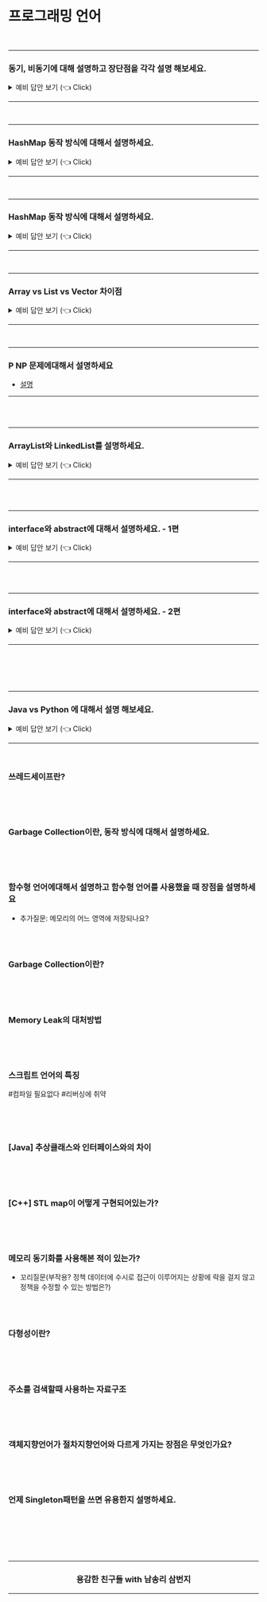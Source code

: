 # 프로그래밍 언어

<br />

----------------------------------------

### 동기, 비동기에 대해 설명하고 장단점을 각각 설명 해보세요.

<details>
   <summary> 예비 답안 보기 (👈 Click)</summary>
<br />

- 동기 : call하고 응답이 올 때까지 기다렸다가 다음 로직을 실행한다.
  - 장점 : 안전성이 보장된다. 순서가 보장된다.
  - 단점 : 느리다.
- 비동기 : call하고 응답이 오지 않아도 다음 로직을 실행한다.
  - 장점 : 빠르다
  - 단점 : 처리 하기가 까다롭다. 순서가 보장이 되지 않는다.

</details>

----------------------------------------

<br />

----------------------------------------

### HashMap 동작 방식에 대해서 설명하세요.

<details>
   <summary> 예비 답안 보기 (👈 Click)</summary>
<br />

HashMap이란 객체를 Map에 넣는 것이다. 

`key-value쌍` 하나만 넣는 것이 가장 기본적이며, __배열의 한 요소를 `bucket` 이라고 한다.__ (자바에서는, 키와 값의 타입은  `클래스  ` 및 `인터페이스` 타입만 가능하다. `기본 타입`  은 사용할 수 없음.)

또한, HashMap에서의 key는 unique해야합니다. (key는 중복 불가, value는 중복 가능))


<div align=center>
  <img src="../_raw/hashmap-1.png">

</div>

`key-value쌍` 이 들어가는 위치는, `key` 의 `Hash값 (HashCode)` 이며, 이로 인해 데이터를 탐색하는데 `O(1)` 로 가능하다. 

이 때, 동일하지 않은 두 객체가 같은 위치에 들어가려고 하는 경우를 `Collision` 이라고 하는데,  `Collision` 은 Map의 성능에 큰 영향을 미치므로, 어떤 `Hash 함수` 를 사용하는 가에 따라서 더 나은 Map이 될 수 있다. 

<br />

이 때, Map에 더 들어갈 공간이 없을때 다음 두 가지 방법을 선택합니다.

1. 리스트로 넣는다.
2. size를 늘린다.

size를 늘리는 방식에 대해서 살펴보겠다. `Load factor` 는 Map의 `capacity` 를 몇 %로 할지를 정하는 값이다. 가령, Map의 사이즈가 4이고, load factor가 0.75라고 해보자.

```java
Map<String, String> map = new HashMap<>(4, 0.75f);
```

주의) 반복문 돌릴 때, Iterator 바로 못 쓰고, `keySet()` 하고 써야함.

그러면, Map의 공간은 다음과 같이 동작한다.

<div align=center>
  <img src="../_raw/hashmap-2.png">

</div>

### 파생질문. HashMap의 `HashCode()`, `equals()` 에 대해서 설명하세요.

1. hashCode()
   : 객체 고유의 해시코드를 반환한다.
   : 두 객체가 같은 객체인지 확인할 때 사용한다.

2. equals()
   : `==` 와 같은 결과를 반환한다.
   : 두 객체의 내용이 같은지 확인할 때 사용한다.

<div align=center>
  <img src="../_raw/hashmap-3.png">
</div>


참고) instanceof 사용

```java
a instanceof b
```

=> a는 b로 형 변환이 가능한지
=> return : true / false

<br />

----------------------------------------

#### 파생질문. HashTable과 HashMap에 대해서 설명하세요.

- 공통점
  -  `key-value 쌍` 으로 데이터를 저장한다는 면에서는 동일하다.
- 차이점
   - HashTable: 멀티 스레드 환경에서 안전(thread safe)하게 객체를 추가, 삭제할 수 있다. 
   -  HashMap: 빠른 대신에 동기화의 문제가 있으며 이를 해결하기 위한 두 가지 방법이 있다.
      - `ConcurrentHashMap` 사용
      - `Collections.synchronizedMap` 사용

```java
Map m = Collections.synchronizedMap(new HashMap(...));
```

</details>

----------------------------------------

<br />

----------------------------------------

### HashMap 동작 방식에 대해서 설명하세요.

<details>
   <summary> 예비 답안 보기 (👈 Click)</summary>

<br />

HashMap이란 객체를 Map에 넣는 것이다. 

`key-value쌍` 하나만 넣는 것이 가장 기본적이며, __배열의 한 요소를 `bucket` 이라고 한다.__ (자바에서는, 키와 값의 타입은  `클래스  ` 및 `인터페이스` 타입만 가능하다. `기본 타입`  은 사용할 수 없음.)

또한, HashMap에서의 key는 unique해야합니다. (key는 중복 불가, value는 중복 가능))


<div align=center>
  <img src="../_raw/hashmap-1.png">

</div>

`key-value쌍` 이 들어가는 위치는, `key` 의 `Hash값 (HashCode)` 이며, 이로 인해 데이터를 탐색하는데 `O(1)` 로 가능하다. 

이 때, 동일하지 않은 두 객체가 같은 위치에 들어가려고 하는 경우를 `Collision` 이라고 하는데,  `Collision` 은 Map의 성능에 큰 영향을 미치므로, 어떤 `Hash 함수` 를 사용하는 가에 따라서 더 나은 Map이 될 수 있다. 

<br />

이 때, Map에 더 들어갈 공간이 없을때 다음 두 가지 방법을 선택한다.

1. 리스트로 넣는다.
2. size를 늘린다.

size를 늘리는 방식에 대해서 살펴보겠다. `Load factor` 는 Map의 `capacity` 를 몇 %로 할지를 정하는 값이다. 가령, Map의 사이즈가 4이고, load factor가 0.75라고 해보자.

```java
Map<String, String> map = new HashMap<>(4, 0.75f);
```

주의) 반복문 돌릴 때, Iterator 바로 못 쓰고, `keySet()` 하고 써야함.

그러면, Map의 공간은 다음과 같이 동작한다.

<div align=center>
  <img src="../_raw/hashmap-2.png">

</div>

### 파생질문. HashMap의 `HashCode()`, `equals()` 에 대해서 설명하세요.

1. hashCode()
   : 객체 고유의 해시코드를 반환한다.
   : 두 객체가 같은 객체인지 확인할 때 사용한다.

2. equals()
   : `==` 와 같은 결과를 반환한다.
   : 두 객체의 내용이 같은지 확인할 때 사용한다.

<div align=center>
  <img src="../_raw/hashmap-3.png">
</div>


참고) instanceof 사용

```java
a instanceof b
```

- a는 b로 형 변환이 가능한지
- 반환값: true or false

<br />

----------------------------------------

### 파생질문. HashTable과 HashMap에 대해서 설명하세요.

<br />

- 공통점
  
  -  `key-value 쌍` 으로 데이터를 저장한다는 면에서는 동일하다.
- 차이점
   - HashTable: 멀티 스레드 환경에서 안전(thread safe)하게 객체를 추가, 삭제할 수 있다. 
   -  HashMap: 빠른 대신에 동기화의 문제가 있으며 이를 해결하기 위한 두 가지 방법이 있다.
      - `ConcurrentHashMap` 사용
      - `Collections.synchronizedMap` 사용

   ```java
   Map m = Collections.synchronizedMap(new HashMap(...));
   ```

</details>

----------------------------------------

<br />


----------------------------------------

### Array vs List vs Vector 차이점

<details>
   <summary> 예비 답안 보기 (👈 Click)</summary>

<br />

- [array vs list](https://wayhome25.github.io/cs/2017/04/17/cs-18-1/)
- [list vs vector](https://theemeraldtablet.tistory.com/entry/list%EC%99%80-vector-%EC%B0%A8%EC%9D%B4%EC%A0%90) 

</details>

----------------------------------------

<br />

----------------------------------------

### P NP 문제에대해서 설명하세요

- [설명](https://ratsgo.github.io/data%20structure&algorithm/2017/11/30/NP/)

----------------------------------------

<br />



<br />


----------------------------------------

### ArrayList와 LinkedList를 설명하세요.

<details>
   <summary> 예비 답안 보기 (👈 Click)</summary>

<br />

- ArrayList와 LinkedList에 공통적으로 List라는 단어가 있다. 즉 선형자료구조라는 공통점이 있다.
- __Array__ List의 이름대로 Array(배열) 입니다.  __Linked__ List는 이름대로 Linked(doubly linked list)입니다. 그렇기에 조회, 삽입, 삭제에 대한 시간복잡도는 배열, 링크드 리스트의 시간복잡도를 그대로 따릅니다.

| ArrayList | LinkedList |
|---|---|
| dynamic array를 이용하여 element 저장  | doubly linked list를 이용하여 element 저장  |
| dynamic array이기에 값을 저장하지 않더라도 일부분 메모리를 고정적으로 할당한 상태이다. | element의 앞 뒤 노드의 주소를 저장하는 오버헤드가 필요하다. |
| Manipulation(삽입, 삭제) 연산은 느리다. element가 삽입 삭제 연산은 영향받는 element를 이동해야한다. (bit shifting 필요)  | Manipulation(삽입, 삭제) 연산은 `ArrayList` 비해 빠르다. 더블 링크드 리스트로 구현되기에 bit shifting는 필요하지 않다. |
|  `List` 인터페이스를 구현하였기에 list 메소드를 사용할 수 있다.  |  `List`, `Deque` 인터페이스를 구현하였기에 list, queue 메소드를 사용할 수 있다. |
| element 접근이 빈번하다면 `ArrayList`가 좋은 선택이다. 인덱스 번호만 안다면 `O(1)`에 접근 가능하다. |  element 삽입 삭제가 빈번하다면 `LinkedList`가 좋은 선택이다. |

</details>

----------------------------------------

<br />

<br />



----------------------------------------

### interface와 abstract에 대해서 설명하세요. - 1편

<details>
   <summary> 예비 답안 보기 (👈 Click)</summary>

<br />

#### 1) `interface` 

✅ 무엇인가? 

​	=> 추상 메서드, static, final 변수만 사용할 수 있는 객체로 생성이 되는 선언들의 집합이다.

✅ 왜 쓰는가?

​	=> 다중 상속을 가능하게 해준다.

​	제언 : **C++은 다중 상속이 가능하나 Java는 기본적으로 단일 상속만 허용한다. 하지만 인터페이스를 사용한다면 다중 상속을 할 수 있다.**

​	=> 상속받는 클래스는 추상 클래스의 메서드 또는 변수가 있음을 보장한다.

✅ 어떻게 쓰나?

```java
// 선언
public interface Person{
  public static final String name = "홍길동";    // 변수 선언 (public, static, final 생략해도 자동)
  public void eat();                           // 메서드 선언
}

// 사용
public class Student implements Person{
  public void study(){            // 메서드 선언
    // some code here 
  }
  public void eat(){              // 오버라이딩
    // some code here 
  }
  
}
```

<br />

#### 2) `abstract` 

✅ 무엇인가?

​	=> 자체로는 객체 생성이 되지 않는, 상속을 받아 사용하는 클래스이다.

✅ 왜 쓰는가?

​	=> 추상 클래스는 일반 메서드를 구현할 수 있기 때문에 추상 클래스를 상속하는 클래스의 경우 추상클래스의 일반 메서드를 사용할 수 있다. 따라서 공통적으로 구현해야 하는 메소드의 경우 추상클래스의 일반 메소드에 구현하여 DRY 원칙을 지킬 수 있다.

​	=> 상속받는 클래스는 추상 클래스의 메서드 또는 변수가 있음을 보장한다.

​	=> non-static, non-final 변수를 사용할 수 있어 객체의 상태를 수정할 수 있다.

✅ 어떻게 쓰나?

```java
// 선언
public abstract class Person{
  public abstract void eat();  // 추상 메서드
  public void work(){	         // 일반 메서드
    // some code here 
  }
}

// 상속
public class Student extends Person{
  public void eat(){           // 오버라이딩
    
  }
}
```

</details>


----------------------------------------











<br />
<br />



----------------------------------------

### interface와 abstract에 대해서 설명하세요. - 2편

<details>
   <summary> 예비 답안 보기 (👈 Click)</summary>


<br />

**가장 큰 차이점은**

인터페이스는 그 인터페이스를 구현하는 모든 구현체들은 인터페이스가 정의해둔 같은 기능을 구현하도록 강제 함에 있어 사용하며

추상클래스는 상속받는 클래스들의 공통적인 로직을 추상화시키고, 자식클래스들이 부모클래스를 확장시키기위해 사용합니다.

------

**어떻게 활용?**

```java
interface Remocon {
 public void on();
  public void off();
  public void upChannel();
  public void downChannel();
}

public class LGSmartRemocon implements Remocon {
  public void on() { 전원 켜짐 구현 }
  public void off() { 전원 켜짐 구현 }
  public void upChannel() { 채널 증가 구현 } 
  public void downChannel() { 채널 감소 구현 }
}

public class SamsungSmartRemocon implements Remocon {
  public void on() { 전원 켜짐 구현 }
  public void off() { 전원 켜짐 구현 }
  public void upChannel() { 채널 증가 구현 } 
  public void downChannel() { 채널 감소 구현 }
}
```

정부에서 리모콘의 스팩은 무조건 채널 전원켬, 끔, 채널 증가, 채널 감소가 있어야 전파인증을 내준다고 생각해 봅시다. 그러면 LG, Samsung은 Remocon 인터페이스를 만들고 무조건 채널 전원켬, 끔, 채널 증가, 채널 감소를 만들어야 할 것입니다.

추상클래스 예제는 https://velog.io/@foeverna/Java-추상클래스-예제 이게 제일 좋네요!

------

**속성**

1. 추상클래스는 **다중 상속이 불가하지만**, 인터페이스는 **다중 상속이 가능**하다.
2. 추상클래스는 **상태와 행위**를 가지지만, 인터페이스는 **행위**만 가진다.

인터페이스는 다중상속이 되고, 정의된 모든 행위를 구현해야하고요.

2의 이유 때문에 interface는 static, final 변수만 가능할 것입니다.

------

**DI로 본 스프링과 인터페이스 이야기**

- 스프링의 개념인 DI 에는 인터페이스를 주로 사용합니다.
- 스프링은 DI 를 하기 위해, Bean Factory 기능을 확장하여 IoC 컨테이너인 Application Context 가 `싱글톤 레지스트리` 를 사용하고 있기 떄문입니다.
- 싱글톤 레지스트리를 통해서 수 만개의 요청이 동시에 들어왔을 때 각 요청마다 새로운 객체 생성이 아닌 단일 객체를 사용하게 됩니다.
- DI에 추상클래스를 사용한다면, DI 를 하는 대상이 상태 를 가지기 때문에 멀티 쓰레드 환경에서 Thread safe 하지 않게 됩니다.



</details>


----------------------------------------



<br /><br />

<br />

----------------------------------------

### Java vs Python 에 대해서 설명 해보세요.

<details>
   <summary> 예비 답안 보기 (👈 Click)</summary>
<br />

<br />

|        | Java                                                         | Python                                                       |
| ------ | ------------------------------------------------------------ | ------------------------------------------------------------ |
| 메모리 | JVM에서 Garbage Collection을 수행하며,<br />대상은 heap영역. | [ Python Garbage Collection ]<br /><br />추가설명 필요.      |
| 실행   | [작동 방식]<br /><br />1) `컴파일러` : 모든 소스코드(.java) => 바이트코드(.class) <br />2) `JVM` : 운영체제에 맞는 기계어로 변환 <br /><br />=> 컴파일 시간이 소요되지만, 실행 속도는 빠름. | [작동 방식]<br /><br />1) `Interpreter` : 한 줄씩 해석하여 실행<br /><br />=> 실행 단계에서 해석되기 때문에, 실행 속도는 느림.<br />(변수 타입을 명시하지 않기 때문에, 검사하여 값을 사용해야 함.) |
| 자료형 | 정적유형 (타입선언 O)                                        | 동적유형 (타입선언 X)                                        |
| 스레딩 | 스레드 생성 및 제어와 관련된 <br />라이브러리 API를 제공하고 있기 때문에, <br />운영체제에 상관없이 멀티 스레드를 구현할 수 있음. | 인터프리터 언어이기 때문에, 싱글 스레드 이며,<br />별도 모듈을 이용 해야함. |

<br />

cf) <a href="https://soooprmx.com/archives/11330" target='_blank'>언어를 스크립트 언어, 인터프리트 언어로 구분하는 것이 옳은 방법일까?</a>



<br />

</details>

----------------------------------------

<br />





### 쓰레드세이프란?

```

```

<br />
<br />


### Garbage Collection이란, 동작 방식에 대해서 설명하세요.

```

```

<br />
<br />

### 함수형 언어에대해서 설명하고 함수형 언어를 사용했을 때 장점을 설명하세요

- 추가질문: 메모리의 어느 영역에 저장되나요?

<br />
<br />

### Garbage Collection이란?

```

```

<br />
<br />


### Memory Leak의 대처방법

```

```

<br />
<br />


### 스크립트 언어의 특징

#컴파일 필요없다 #리버싱에 취약

```

```

<br />
<br />



### [Java] 추상클래스와 인터페이스와의 차이

```

```

<br />
<br />


### [C++] STL map이 어떻게 구현되어있는가? 

```

```

<br />
<br />

### 메모리 동기화를 사용해본 적이 있는가? 

- 꼬리질문(부작용? 정책 데이터에 수시로 접근이 이루어지는 상황에 락을 걸지 않고 정책을 수정할 수 있는 방법은?)

<br />
<br />


### 다형성이란? 

```

```

<br />
<br />

### 주소를 검색할때 사용하는 자료구조

```

```

<br />
<br />





### 객체지향언어가 절차지향언어와 다르게 가지는 장점은 무엇인가요?

```

```

<br />
<br />


### 언제 Singleton패턴을 쓰면 유용한지 설명하세요. 

```

```

<br />
<br />



<br />
<br />
<div align=center>
  <hr />
    <h3> 용감한 친구들 with 남송리 삼번지 </h3>
  <hr />
</div>
   
